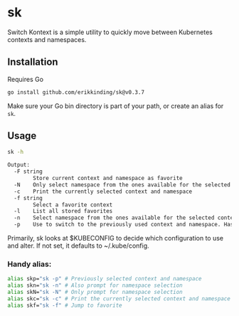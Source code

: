 # sk
Switch Kontext is a simple utility to quickly move between Kubernetes contexts and namespaces.

## Installation
Requires Go
``` bash
go install github.com/erikkinding/sk@v0.3.7
```
Make sure your Go bin directory is part of your path, or create an alias for `sk`.

## Usage
``` bash
sk -h

Output:
  -F string
        Store current context and namespace as favorite
  -N    Only select namespace from the ones available for the selected context
  -c    Print the currently selected context and namespace
  -f string
        Select a favorite context
  -l    List all stored favorites
  -n    Select namespace from the ones available for the selected context
  -p    Use to switch to the previously used context and namespace. Has no effect if state can't be retrieved.
```

Primarily, sk looks at $KUBECONFIG to decide which configuration to use and alter. If not set, it defaults to ~/.kube/config. 


### Handy alias:
``` bash
alias skp="sk -p" # Previously selected context and namespace
alias skn="sk -n" # Also prompt for namespace selection
alias skN="sk -N" # Only prompt for namespace selection
alias skc="sk -c" # Print the currently selected context and namespace
alias skf="sk -f" # Jump to favorite
```
